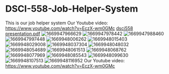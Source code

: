 # DSCI-558-Job-Helper-System
This is our job helper system
Our Youtube video: https://www.youtube.com/watch?v=EczX-wm0GMc
[dsci558 presentation.pdf](https://github.com/Alleria1809/DSCI-558-Job-Helper-System/files/10137605/dsci558.presentation.pdf)
![1669947966629](https://user-images.githubusercontent.com/97777827/205200762-eb13637c-2c84-4666-ad08-ad9062009a64.png)
![1669947978442](https://user-images.githubusercontent.com/97777827/205200787-81004ff4-677c-41f5-bd0b-e701b1c6da6f.png)
![1669947988460](https://user-images.githubusercontent.com/97777827/205200802-e551d1e2-ea9c-4adc-b03a-2cf6d31327a2.png)
![1669947997448](https://user-images.githubusercontent.com/97777827/205200827-0eb0d81a-f0e3-4f85-8721-def25185f6ba.png)
![1669948006262](https://user-images.githubusercontent.com/97777827/205200842-0e083c91-2c1b-4988-a464-4550b6c6717b.png)
![1669948015403](https://user-images.githubusercontent.com/97777827/205200871-e9269f85-733a-4fe8-bff4-9054afc897fc.png)
![1669948029008](https://user-images.githubusercontent.com/97777827/205200889-c7ded5b7-9d4e-4f48-8c2b-fc4382188e27.png)
![1669948037304](https://user-images.githubusercontent.com/97777827/205200924-1f2a680e-396b-4b33-8520-2fa2cf384918.png)
![1669948048032](https://user-images.githubusercontent.com/97777827/205200946-735357f1-8f59-4c4f-9702-ab3192062283.png)
![1669948054689](https://user-images.githubusercontent.com/97777827/205200967-eca7b9dd-4606-470a-a078-78c406f8ce10.png)
![1669948061513](https://user-images.githubusercontent.com/97777827/205200980-10e77f56-780e-4983-adb2-4553d50f6a72.png)
![1669948068762](https://user-images.githubusercontent.com/97777827/205201008-5dd6ffe8-c6b5-48a4-8464-8e79775a1bf7.png)
![1669948077969](https://user-images.githubusercontent.com/97777827/205201028-75b3c7e2-6ced-45d5-99df-d553e1964f7c.png)
![1669948085543](https://user-images.githubusercontent.com/97777827/205201066-62b693c1-54c0-4670-866e-45e3aa82a797.png)
![1669948099630](https://user-images.githubusercontent.com/97777827/205201090-212463ce-0a23-4337-b118-fae4b9be1102.png)
![1669948107513](https://user-images.githubusercontent.com/97777827/205201109-163a68dc-fefc-4fde-bdf5-ed0e262b7394.png)
![1669948116952](https://user-images.githubusercontent.com/97777827/205201130-e7daa103-ec3f-412b-a797-5e2c31210a7d.png)
Our Youtube video: https://www.youtube.com/watch?v=EczX-wm0GMc
